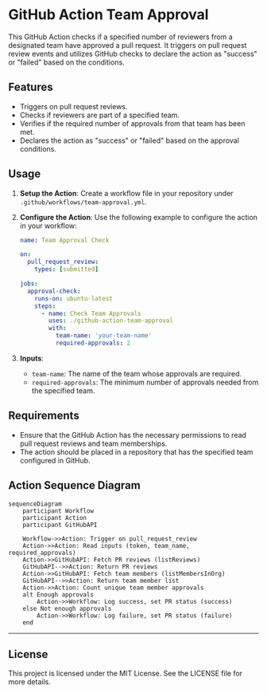 # GitHub Action Team Approval

This GitHub Action checks if a specified number of reviewers from a designated team have approved a pull request. It triggers on pull request review events and utilizes GitHub checks to declare the action as "success" or "failed" based on the conditions.

## Features

- Triggers on pull request reviews.
- Checks if reviewers are part of a specified team.
- Verifies if the required number of approvals from that team has been met.
- Declares the action as "success" or "failed" based on the approval conditions.

## Usage

1. **Setup the Action**: Create a workflow file in your repository under `.github/workflows/team-approval.yml`.

2. **Configure the Action**: Use the following example to configure the action in your workflow:

   ```yaml
   name: Team Approval Check

   on:
     pull_request_review:
       types: [submitted]

   jobs:
     approval-check:
       runs-on: ubuntu-latest
       steps:
         - name: Check Team Approvals
           uses: ./github-action-team-approval
           with:
             team-name: 'your-team-name'
             required-approvals: 2
   ```

3. **Inputs**:
   - `team-name`: The name of the team whose approvals are required.
   - `required-approvals`: The minimum number of approvals needed from the specified team.

## Requirements

- Ensure that the GitHub Action has the necessary permissions to read pull request reviews and team memberships.
- The action should be placed in a repository that has the specified team configured in GitHub.

## Action Sequence Diagram

```mermaid
sequenceDiagram
    participant Workflow
    participant Action
    participant GitHubAPI

    Workflow->>Action: Trigger on pull_request_review
    Action->>Action: Read inputs (token, team_name, required_approvals)
    Action->>GitHubAPI: Fetch PR reviews (listReviews)
    GitHubAPI-->>Action: Return PR reviews
    Action->>GitHubAPI: Fetch team members (listMembersInOrg)
    GitHubAPI-->>Action: Return team member list
    Action->>Action: Count unique team member approvals
    alt Enough approvals
        Action->>Workflow: Log success, set PR status (success)
    else Not enough approvals
        Action->>Workflow: Log failure, set PR status (failure)
    end
```

---

## License

This project is licensed under the MIT License. See the LICENSE file for more details.
